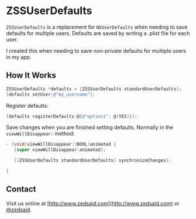 ZSSUserDefaults
=============

`ZSSUserDefaults` is a replacement for `NSUserDefaults` when needing to save defaults for multiple users. Defaults are saved by writing a .plist file for each user.

I created this when needing to save non-private defaults for multiple users in my app.

How It Works
---

```objective-c
ZSSUserDefaults *defaults = [ZSSUserDefaults standardUserDefaults];
[defaults setUser:@"my_username"];
```

Register defaults:
```objective-c
[defaults registerDefaults:@{@"option1": @(YES)}];
```

Save changes when you are finished setting defaults. Normally in the `viewWillDisappear:` method:
```objective-c
- (void)viewWillDisappear:(BOOL)animated {
   [super viewWillDisappear:animated];

   [[ZSSUserDefaults standardUserDefaults] synchronizeChanges];

}
```

Contact
--------------
Visit us online at [http://www.zedsaid.com](http://www.zedsaid.com) or [@zedsaid](https://twitter.com/zedsaid).
